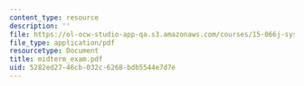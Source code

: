 ```yaml
---
content_type: resource
description: ''
file: https://ol-ocw-studio-app-qa.s3.amazonaws.com/courses/15-066j-system-optimization-and-analysis-for-manufacturing-summer-2003/5282ed2746cb032c6268bdb5544e7d7e_midterm_exam.pdf
file_type: application/pdf
resourcetype: Document
title: midterm_exam.pdf
uid: 5282ed27-46cb-032c-6268-bdb5544e7d7e
---
```

